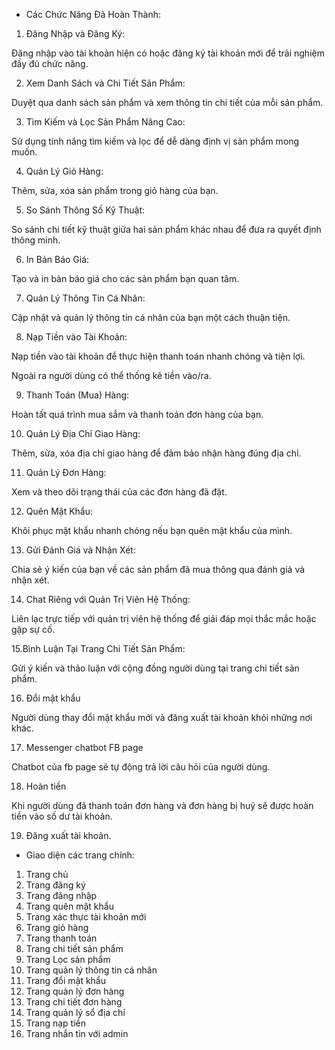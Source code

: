 * Các Chức Năng Đã Hoàn Thành:
1. Đăng Nhập và Đăng Ký:

Đăng nhập vào tài khoản hiện có hoặc đăng ký tài khoản mới để trải nghiệm đầy đủ chức năng.

2. Xem Danh Sách và Chi Tiết Sản Phẩm:

Duyệt qua danh sách sản phẩm và xem thông tin chi tiết của mỗi sản phẩm.

3. Tìm Kiếm và Lọc Sản Phẩm Nâng Cao:

Sử dụng tính năng tìm kiếm và lọc để dễ dàng định vị sản phẩm mong muốn.

4. Quản Lý Giỏ Hàng:

Thêm, sửa, xóa sản phẩm trong giỏ hàng của bạn.

5. So Sánh Thông Số Kỹ Thuật:

So sánh chi tiết kỹ thuật giữa hai sản phẩm khác nhau để đưa ra quyết định thông minh.

6. In Bản Báo Giá:

Tạo và in bản báo giá cho các sản phẩm bạn quan tâm.

7. Quản Lý Thông Tin Cá Nhân:

Cập nhật và quản lý thông tin cá nhân của bạn một cách thuận tiện.

8. Nạp Tiền vào Tài Khoản:

Nạp tiền vào tài khoản để thực hiện thanh toán nhanh chóng và tiện lợi.

Ngoài ra người dùng có thể thống kê tiền vào/ra.

9. Thanh Toán (Mua) Hàng:

Hoàn tất quá trình mua sắm và thanh toán đơn hàng của bạn.

10. Quản Lý Địa Chỉ Giao Hàng:

Thêm, sửa, xóa địa chỉ giao hàng để đảm bảo nhận hàng đúng địa chỉ.

11. Quản Lý Đơn Hàng:

Xem và theo dõi trạng thái của các đơn hàng đã đặt.

12. Quên Mật Khẩu:

Khôi phục mật khẩu nhanh chóng nếu bạn quên mật khẩu của mình.

13. Gửi Đánh Giá và Nhận Xét:

Chia sẻ ý kiến của bạn về các sản phẩm đã mua thông qua đánh giá và nhận xét.

14. Chat Riêng với Quản Trị Viên Hệ Thống:

Liên lạc trực tiếp với quản trị viên hệ thống để giải đáp mọi thắc mắc hoặc gặp sự cố.

15.Bình Luận Tại Trang Chi Tiết Sản Phẩm:

Gửi ý kiến và thảo luận với cộng đồng người dùng tại trang chi tiết sản phẩm.

16. Đổi mật khẩu

Người dùng thay đổi mật khẩu mới và đăng xuất tài khoản khỏi những nơi khác.

17. Messenger chatbot FB page

Chatbot của fb page sẽ tự động trả lời câu hỏi của người dùng.

18. Hoàn tiền

Khi người dùng đã thanh toán đơn hàng và đơn hàng bị huỷ sẽ được hoàn tiền vào số dư tài khoản.

19. Đăng xuất tài khoản.


* Giao diện các trang chính:
1. Trang chủ
2. Trang đăng ký
3. Trang đăng nhập
4. Trang quên mật khẩu
5. Trang xác thực tài khoản mới
6. Trang giỏ hàng
7. Trang thanh toán
8. Trang chi tiết sản phẩm
9. Trang Lọc sản phẩm
10. Trang quản lý thông tin cá nhân
11. Trang đổi mật khẩu
12. Trang quản lý đơn hàng
13. Trang chi tiết đơn hàng
14. Trang quản lý sổ địa chỉ
15. Trang nạp tiền
16. Trang nhắn tin với admin

